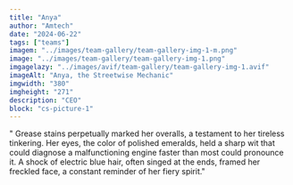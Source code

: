 ```yaml
---
title: "Anya"
author: "Amtech"
date: "2024-06-22"
tags: ["teams"]
imagem: "../images/team-gallery/team-gallery-img-1-m.png"
image: "../images/team-gallery/team-gallery-img-1.png"
imgagelazy: "../images/avif/team-gallery/team-gallery-img-1.avif"
imageAlt: "Anya, the Streetwise Mechanic"
imgwidth: "380"
imgheight: "271"
description: "CEO"
block: "cs-picture-1"
---
```


" Grease stains perpetually marked her overalls, a testament to her tireless tinkering. Her eyes, the color of polished emeralds, held a sharp wit that could diagnose a malfunctioning engine faster than most could pronounce it. A shock of electric blue hair, often singed at the ends, framed her freckled face, a constant reminder of her fiery spirit."
